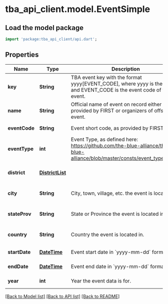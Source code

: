# tba_api_client.model.EventSimple

## Load the model package

```dart
import 'package:tba_api_client/api.dart';
```

## Properties

| Name          | Type                                | Description                                                                                                             | Notes                       |
| ------------- | ----------------------------------- | ----------------------------------------------------------------------------------------------------------------------- | --------------------------- |
| **key**       | **String**                          | TBA event key with the format yyyy[EVENT_CODE], where yyyy is the year, and EVENT_CODE is the event code of the event.  | [default to null]           |
| **name**      | **String**                          | Official name of event on record either provided by FIRST or organizers of offseason event.                             | [default to null]           |
| **eventCode** | **String**                          | Event short code, as provided by FIRST.                                                                                 | [default to null]           |
| **eventType** | **int**                             | Event Type, as defined here: https://github.com/the-blue-alliance/the-blue-alliance/blob/master/consts/event_type.py#L2 | [default to null]           |
| **district**  | [**DistrictList**](DistrictList.md) |                                                                                                                         | [optional][default to null] |
| **city**      | **String**                          | City, town, village, etc. the event is located in.                                                                      | [optional][default to null] |
| **stateProv** | **String**                          | State or Province the event is located in.                                                                              | [optional][default to null] |
| **country**   | **String**                          | Country the event is located in.                                                                                        | [optional][default to null] |
| **startDate** | [**DateTime**](DateTime.md)         | Event start date in &#x60;yyyy-mm-dd&#x60; format.                                                                      | [default to null]           |
| **endDate**   | [**DateTime**](DateTime.md)         | Event end date in &#x60;yyyy-mm-dd&#x60; format.                                                                        | [default to null]           |
| **year**      | **int**                             | Year the event data is for.                                                                                             | [default to null]           |

[[Back to Model list]](../README.md#documentation-for-models) [[Back to API list]](../README.md#documentation-for-api-endpoints) [[Back to README]](../README.md)
